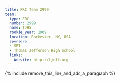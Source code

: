 ```yaml
---
title: FRC Team 2999
team:
  type: FRC
  number: 2999
  name: TJHS
  rookie_year: 2009
  location: Rochester, NY, USA
  sponsors:
  - SRT
  - Thomas Jefferson High School
  links:
    Website: http://tjeff.org
---
```


{% include remove_this_line_and_add_a_paragraph %}